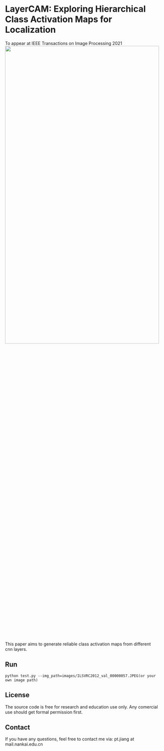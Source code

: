 # LayerCAM: Exploring Hierarchical Class Activation Maps for Localization
To appear at IEEE Transactions on Image Processing 2021  
<img src="https://github.com/PengtaoJiang/LayerCAM/blob/master/layercam.png" width="100%" height="50%">
This paper aims to generate reliable class activation maps from different cnn layers. 

## Run 
```
python test.py --img_path=images/ILSVRC2012_val_00000057.JPEG(or your own image path)
```

## License
The source code is free for research and education use only. Any comercial use should get formal permission first.

## Contact
If you have any questions, feel free to contact me via: pt.jiang at mail.nankai.edu.cn
